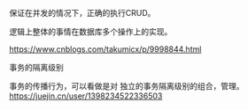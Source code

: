 保证在并发的情况下，正确的执行CRUD。

逻辑上整体的事情在数据库多个操作上的实现。

https://www.cnblogs.com/takumicx/p/9998844.html

事务的隔离级别

事务的传播行为，可以看做是对 独立的事务隔离级别的组合，管理。
https://juejin.cn/user/1398234522336503